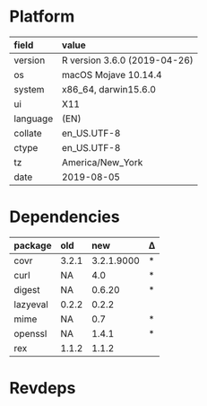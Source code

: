 # Platform

|field    |value                        |
|:--------|:----------------------------|
|version  |R version 3.6.0 (2019-04-26) |
|os       |macOS Mojave 10.14.4         |
|system   |x86_64, darwin15.6.0         |
|ui       |X11                          |
|language |(EN)                         |
|collate  |en_US.UTF-8                  |
|ctype    |en_US.UTF-8                  |
|tz       |America/New_York             |
|date     |2019-08-05                   |

# Dependencies

|package  |old   |new        |Δ  |
|:--------|:-----|:----------|:--|
|covr     |3.2.1 |3.2.1.9000 |*  |
|curl     |NA    |4.0        |*  |
|digest   |NA    |0.6.20     |*  |
|lazyeval |0.2.2 |0.2.2      |   |
|mime     |NA    |0.7        |*  |
|openssl  |NA    |1.4.1      |*  |
|rex      |1.1.2 |1.1.2      |   |

# Revdeps

